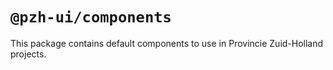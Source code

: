 # `@pzh-ui/components`

This package contains default components to use in Provincie Zuid-Holland projects.
